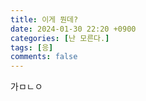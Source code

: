 ```yaml
---
title: 이게 뭔데?
date: 2024-01-30 22:20 +0900
categories: [난 모른다.]
tags: [응]
comments: false
---
```


가ㅁㄴㅇ
